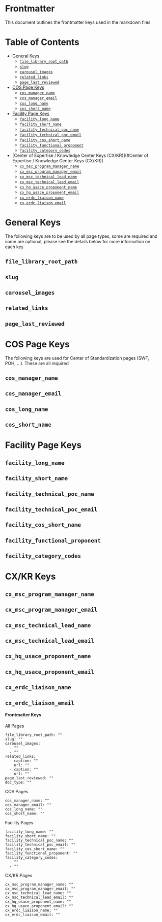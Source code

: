 # Frontmatter

This document outlines the frontmatter keys used in the markdown files

# Table of Contents

- [General Keys](#general-keys)
  - [`file_library_root_path`](#file_library_root_path)
  - [`slug`](#slug)
  - [`carousel_images`](#carousel_images)
  - [`related_links`](#related_links)
  - [`page_last_reviewed`](#page_last_reviewed)
- [COS Page Keys](#cos-page-keys)
  - [`cos_manager_name`](#cos_manager_name)
  - [`cos_manager_email`](#cos_manager_email)
  - [`cos_long_name`](#cos_long_name)
  - [`cos_short_name`](#cos_short_name)
- [Facility Page Keys](#facility-page-keys)
  - [`facility_long_name`](#facility_long_name)
  - [`facility_short_name`](#facility_short_name)
  - [`facility_technical_poc_name`](#facility_technical_poc_name)
  - [`facility_technical_poc_email`](#facility_technical_poc_email)
  - [`facility_cos_short_name`](#facility_cos_short_name)
  - [`facility_functional_proponent`](#facility_functional_proponent)
  - [`facility_category_codes`](#facility_category_codes)
- [Center of Expertise / Knowledge Center Keys (CX/KR)](#Center of Expertise / Knowledge Center Keys (CX/KR))
  - [`cx_msc_program_manager_name`](#)
  - [`cx_msc_program_manager_email`](#)
  - [`cx_msc_technical_lead_name`](#)
  - [`cx_msc_technical_lead_email`](#)
  - [`cx_hq_usace_proponent_name`](#)
  - [`cx_hq_usace_proponent_email`](#)
  - [`cx_erdc_liaison_name`](#)
  - [`cx_erdc_liaison_email`](#)

# General Keys

The following keys are to be used by all page types, some are required and some are optional, please see the details below for more information on each key

## `file_library_root_path`

## `slug`

## `carousel_images`

## `related_links`

## `page_last_reviewed`

# COS Page Keys

The following keys are used for Center of Standardization pages (SWF, POH, ...). These are all required

## `cos_manager_name`

## `cos_manager_email`

## `cos_long_name`

## `cos_short_name`

# Facility Page Keys

## `facility_long_name`

## `facility_short_name`

## `facility_technical_poc_name`

## `facility_technical_poc_email`

## `facility_cos_short_name`

## `facility_functional_proponent`

## `facility_category_codes`

# CX/KR Keys

## `cx_msc_program_manager_name`

## `cx_msc_program_manager_email`

## `cx_msc_technical_lead_name`

## `cx_msc_technical_lead_email`

## `cx_hq_usace_proponent_name`

## `cx_hq_usace_proponent_email`

## `cx_erdc_liaison_name`

## `cx_erdc_liaison_email`

#### Frontmatter Keys

All Pages

```
file_library_root_path: ""
slug: ""
carousel_images:
  - ""
  - ""
related_links:
  - caption: ""
    url: ""
  - caption: ""
    url: ""
page_last_reviewed: ""
doc_type: ""
```

COS Pages

```
cos_manager_name: ""
cos_manager_email: ""
cos_long_name: ""
cos_short_name: ""
```

Facility Pages

```
facility_long_name: ""
facility_short_name: ""
facility_technical_poc_name: ""
facility_technical_poc_email: ""
facility_cos_short_name: ""
facility_functional_proponent: ""
facility_category_codes:
  - ""
  - ""
```

CX/KR Pages

```
cx_msc_program_manager_name: ""
cx_msc_program_manager_email: ""
cx_msc_technical_lead_name: ""
cx_msc_technical_lead_email: ""
cx_hq_usace_proponent_name: ""
cx_hq_usace_proponent_email: ""
cx_erdc_liaison_name: ""
cx_erdc_liaison_email: ""
```
